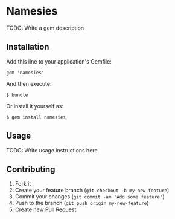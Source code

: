 # Namesies

TODO: Write a gem description

## Installation

Add this line to your application's Gemfile:

    gem 'namesies'

And then execute:

    $ bundle

Or install it yourself as:

    $ gem install namesies

## Usage

TODO: Write usage instructions here

## Contributing

1. Fork it
2. Create your feature branch (`git checkout -b my-new-feature`)
3. Commit your changes (`git commit -am 'Add some feature'`)
4. Push to the branch (`git push origin my-new-feature`)
5. Create new Pull Request

